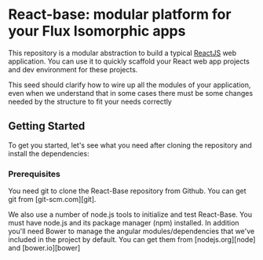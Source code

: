 # React-base: modular platform for your Flux Isomorphic apps

This repository is a modular abstraction to build a typical [ReactJS](https://facebook.github.io/react/) web application.
You can use it to quickly scaffold your React web app projects and dev environment for these projects.

This seed should clarify how to wire up all the modules of your application, even when we understand that in some cases
there must be some changes needed by the structure to fit your needs correctly

## Getting Started

To get you started, let's see what you need after cloning the repository and install the dependencies:

### Prerequisites

You need git to clone the React-Base repository from Github. You can get git from
[git-scm.com][git].

We also use a number of node.js tools to initialize and test React-Base. You must have node.js and
its package manager (npm) installed. In addition you'll need Bower to manage the angular modules/dependencies that we've
included in the project by default. You can get them from [nodejs.org][node] and [bower.io][bower]
